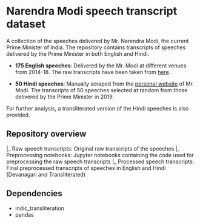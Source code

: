 # Narendra Modi speech transcript dataset

A collection of the speeches delivered by Mr. Narendra Modi, the current Prime Minister of India. The repository contains transcripts of speeches delivered by the Prime Minister in both English and Hindi.

- **175 English speeches**: Delivered by the Mr. Modi at different venues from 2014-18. The raw transcripts have been taken from [here](https://www.github.com/mgupta1410/pm_modi_speeches_repo).

- **50 Hindi speeches**: Manually scraped from the [personal website](https://www.narendramodi.in) of Mr. Modi. The transcripts of 50 speeches selected at random from those delivered by the Prime Minister in 2019.

For further analysis, a transliterated version of the Hindi speeches is also provided.

## Repository overview

|_ Raw speech transcripts: Original raw transcripts of the speeches
|_ Preprocessing notebooks: Jupyter notebooks containing the code used for preprocessing the raw speech transcripts
|_ Processed speech transcripts: Final preprocessed transcripts of speeches in English and Hindi (Devanagari and Transliterated)

## Dependencies

- indic_transliteration
- pandas
